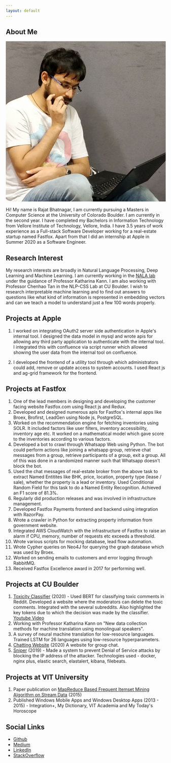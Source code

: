 ```yaml
---
layout: default
---
```


## About Me

<img class="profile-picture" src="rajat.jpeg">

Hi! My name is Rajat Bhatnagar, I am currently pursuing a Masters in Computer Science at the University of Colorado Boulder. I am currently in the second year. I have completed my Bachelors in Information Technology from Vellore Institute of Technology, Vellore, India. I have 3.5 years of work experience as a Full-stack Software Developer working for a real-estate startup named Fastfox. Apart from that I did an internship at Apple in Summer 2020 as a Software Engineer.

## Research Interest

My research interests are broadly in Natural Language Processing, Deep Learning and Machine Learning. I am currently working in the [NALA lab](https://nala-cub.github.io/) under the guidance of Professor Katharina Kann. I am also working with Professor Chenhao Tan in the NLP-CSS Lab at CU Boulder. I wish to research interpretable machine learning and to find out answers to questions like what kind of information is represented in embedding vectors and can we teach a model to understand just a few 100 words properly.

## Projects at Apple
1. I worked on integrating OAuth2 server side authentication in Apple's internal tool. I designed the data model in mysql and wrote apis for allowing any third party application to authenticate with the internal tool. I integrated this with confluence via script runner which allowed showing the user data from the internal tool on confluence.

2. I developed the frontend of a utility tool through which administrators could add, remove or update access to system accounts. I used React js and ag-grid framework for the frontend.

## Projects at Fastfox
1. One of the lead members in designing and developing the customer facing website Fastfox.com using React js and Redux.
2. Developed and designed numerous apis for Fastfox's internal apps like Broex, Brofirst, LeadGen using Node js, PostgreSQL.
3. Worked on the recommendation engine for fetching inventories using SOLR. It included factors like user filters, inventory accessibility, inventory age etc. It worked on a mathematical model which gave score to the inventories according to various factors.
4. Developed a bot to crawl through Whatsapp Web using Python. The bot could perform actions like joining a whatsapp group, retrieve chat messages from a group, retrieve participants of a group, exit a group. All of this was done in a randomized manner such that Whatsapp doesn't block the bot.
5. Used the chat messages of real-estate broker from the above task to extract Named Entitites like BHK, price, location, property type (lease / sale), whether the property is a lead or inventory. Used Conditional Random Field for this task to do a Named Entity Recognition. Achieved an F1 score of 81.3%.
6. Regularly did production releases and was involved in infrastructure management.
7. Developed Fastfox Payments frontend and backend using integration with RazorPay.
8. Wrote a crawler in Python for extracting property information from government website.
9. Integrated AWS CloudWatch with the infrastructure of Fastfox to raise an alarm if CPU, memory, number of requests etc exceeds a threshold.
10. Wrote various scripts for mocking database, lead flow automation.
11. Wrote Cypher queries on Neo4J for querying the graph database which was used by Broex.
12. Worked on sending emails to customers and error logging through RabbitMQ.
13. Received Fastfox Excellence award in 2017 for performing well.

## Projects at CU Boulder
1. [Toxicity Classifier](http://detoxify.machineintheloop.com) (2020) - Used BERT for classifying toxic comments in Reddit. Developed a website where the moderators can delete the toxic comments. Integrated with the several subreddits. Also highlighted the key tokens due to which the decision was made by the classifier. [Youtube Video](https://www.youtube.com/watch?v=GLFzFjl7X7o)
2. Working with Professor Katharina Kann on "New data collection methods for machine translation using monolingual speakers". 
2. A survey of neural machine translation for low-resource languages. Trained LSTM for 26 languages using low-resource hyperparameters.
3. [Chatting Website](http://negotiation.machineintheloop.com) (2020) A website for group chat.
4. [Sniper](https://youtu.be/d72DzrDAfFM) (2019) - Made a system to prevent Denial of Service attacks by blocking the IP address of the attacker. Technologies used - docker, nginx plus, elastic search, elastalert, kibana, filebeats.

## Projects at VIT University
1. Paper publication on [MapReduce Based Frequent Itemset Mining Algorithm on Stream Data](https://www.researchgate.net/publication/289124517_MapReduce_Based_Frequent_Itemset_Mining_Algorithm_on_Stream_Data) (2015)
2. Published Windows Mobile Apps and Windows Desktop Apps (2013 - 2015) - Integration+, My Dictionary, VIT Academia and My Today's Horoscope

## Social Links

- [Github](https://github.com/rajatbhatnagar94)
- [Medium](https://medium.com/@rajat.bhatnagar)
- [LinkedIn](https://www.linkedin.com/in/rajat-bhatnagar94)
- [StackOverflow](https://stackoverflow.com/users/6453114/rajat-bhatnagar)